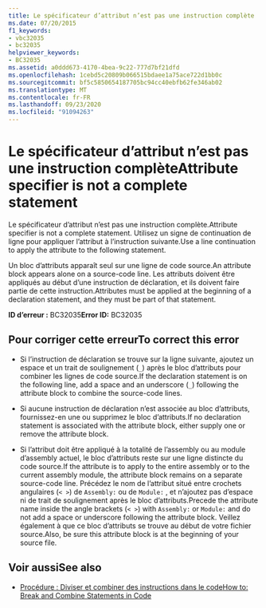 ```yaml
---
title: Le spécificateur d’attribut n’est pas une instruction complète
ms.date: 07/20/2015
f1_keywords:
- vbc32035
- bc32035
helpviewer_keywords:
- BC32035
ms.assetid: a0ddd673-4170-4bea-9c22-777d7bf21dfd
ms.openlocfilehash: 1cebd5c20809b066515bdaee1a75ace722d1bb0c
ms.sourcegitcommit: bf5c5850654187705bc94cc40ebfb62fe346ab02
ms.translationtype: MT
ms.contentlocale: fr-FR
ms.lasthandoff: 09/23/2020
ms.locfileid: "91094263"
---
```

# <a name="attribute-specifier-is-not-a-complete-statement"></a><span data-ttu-id="871bc-102">Le spécificateur d’attribut n’est pas une instruction complète</span><span class="sxs-lookup"><span data-stu-id="871bc-102">Attribute specifier is not a complete statement</span></span>

<span data-ttu-id="871bc-103">Le spécificateur d’attribut n’est pas une instruction complète.</span><span class="sxs-lookup"><span data-stu-id="871bc-103">Attribute specifier is not a complete statement.</span></span> <span data-ttu-id="871bc-104">Utilisez un signe de continuation de ligne pour appliquer l’attribut à l’instruction suivante.</span><span class="sxs-lookup"><span data-stu-id="871bc-104">Use a line continuation to apply the attribute to the following statement.</span></span>  
  
 <span data-ttu-id="871bc-105">Un bloc d’attributs apparaît seul sur une ligne de code source.</span><span class="sxs-lookup"><span data-stu-id="871bc-105">An attribute block appears alone on a source-code line.</span></span> <span data-ttu-id="871bc-106">Les attributs doivent être appliqués au début d’une instruction de déclaration, et ils doivent faire partie de cette instruction.</span><span class="sxs-lookup"><span data-stu-id="871bc-106">Attributes must be applied at the beginning of a declaration statement, and they must be part of that statement.</span></span>  
  
 <span data-ttu-id="871bc-107">**ID d’erreur :** BC32035</span><span class="sxs-lookup"><span data-stu-id="871bc-107">**Error ID:** BC32035</span></span>  
  
## <a name="to-correct-this-error"></a><span data-ttu-id="871bc-108">Pour corriger cette erreur</span><span class="sxs-lookup"><span data-stu-id="871bc-108">To correct this error</span></span>  
  
- <span data-ttu-id="871bc-109">Si l’instruction de déclaration se trouve sur la ligne suivante, ajoutez un espace et un trait de soulignement (`_`) après le bloc d’attributs pour combiner les lignes de code source.</span><span class="sxs-lookup"><span data-stu-id="871bc-109">If the declaration statement is on the following line, add a space and an underscore (`_`) following the attribute block to combine the source-code lines.</span></span>  
  
- <span data-ttu-id="871bc-110">Si aucune instruction de déclaration n’est associée au bloc d’attributs, fournissez-en une ou supprimez le bloc d’attributs.</span><span class="sxs-lookup"><span data-stu-id="871bc-110">If no declaration statement is associated with the attribute block, either supply one or remove the attribute block.</span></span>  
  
- <span data-ttu-id="871bc-111">Si l’attribut doit être appliqué à la totalité de l’assembly ou au module d’assembly actuel, le bloc d’attributs reste sur une ligne distincte du code source.</span><span class="sxs-lookup"><span data-stu-id="871bc-111">If the attribute is to apply to the entire assembly or to the current assembly module, the attribute block remains on a separate source-code line.</span></span> <span data-ttu-id="871bc-112">Précédez le nom de l’attribut situé entre crochets angulaires (`< >`) de `Assembly:` ou de `Module:` , et n’ajoutez pas d’espace ni de trait de soulignement après le bloc d’attributs.</span><span class="sxs-lookup"><span data-stu-id="871bc-112">Precede the attribute name inside the angle brackets (`< >`) with `Assembly:` or `Module:` and do not add a space or underscore following the attribute block.</span></span> <span data-ttu-id="871bc-113">Veillez également à que ce bloc d’attributs se trouve au début de votre fichier source.</span><span class="sxs-lookup"><span data-stu-id="871bc-113">Also, be sure this attribute block is at the beginning of your source file.</span></span>  
  
## <a name="see-also"></a><span data-ttu-id="871bc-114">Voir aussi</span><span class="sxs-lookup"><span data-stu-id="871bc-114">See also</span></span>

- [<span data-ttu-id="871bc-115">Procédure : Diviser et combiner des instructions dans le code</span><span class="sxs-lookup"><span data-stu-id="871bc-115">How to: Break and Combine Statements in Code</span></span>](../programming-guide/program-structure/how-to-break-and-combine-statements-in-code.md)
